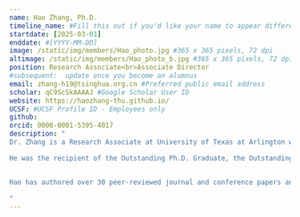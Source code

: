 ```yaml
---
name: Hao Zhang, Ph.D.
timeline_name: #Fill this out if you'd like your name to appear differently on the Timeline.
startdate: [2025-03-01]
enddate: #[YYYY-MM-DD]
image: /static/img/members/Hao_photo.jpg #365 x 365 pixels, 72 dpi
altimage: /static/img/members/Hao_photo_b.jpg #365 x 365 pixels, 72 dpi
position: Research Associate<br>Associate Director
#subsequent:  update once you become an alumnus
email: zhang-h19@tsinghua.org.cn #Preferred public email address
scholar: qC9ScSkAAAAJ #Google Scholar User ID
website: https://haozhang-thu.github.io/
UCSF: #UCSF Profile ID - Employees only
github: 
orcid: 0000-0001-5395-4017
description: "
Dr. Zhang is a Research Associate at University of Texas at Arlington working with [Prof. Eric Tseng](https://www.nae.edu/248787/Dr-Hongtei-E-Tseng) (member of the [National Academy of Engineering](https://www.nae.edu/)), and the Associate Director of the [ETAIC (Embodied Technology for Autonomy, Intelligence, and Control) Research Lab](https://etaic.github.io/). He is currently conducting postdoctoral research in the [Safe AI Lab](https://safeai-lab.github.io/) at Carnegie Mellon University, working with [Prof. Ding Zhao](https://www.meche.engineering.cmu.edu/directory/bios/zhao-ding.html). He received his Ph.D. from School of Vehicle and Mobility at Tsinghua University, co-advised by [Prof. Zhi Wang](https://www.svm.tsinghua.edu.cn/essay/74/1854.html) and [Prof. Shengbo Eben Li](https://www.svm.tsinghua.edu.cn/essay/80/1812.html).

He was the recipient of the Outstanding Ph.D. Graduate, the Outstanding Doctoral Dissertation Award, and the “Shuimu Scholar” talent program at [Tsinghua University](https://www.tsinghua.edu.cn/en/) in 2024. His doctoral research directly contributed to the successful industry deployment of reinforcement learning methods in developing advanced driver-assistance systems and energy management systems, significantly enhancing the operational efficiency of connected and automated vehicles. Notably, the control systems he developed have been implemented in leading automotive companies such as [BYD Auto](https://www.byd.com/us), [Dongfeng Motor](https://www.dongfeng-global.com/), [SAIC Motor](https://www.saicmotor.com/english/index.shtml), and start-up automotive companies such as [Hybot](http://www.hybot.com.cn/). 


Hao has authored over 30 peer-reviewed journal and conference papers and am a co-inventor on more than 20 patents. His current research focuses on multi-agent reinforcement learning theory, the integration of large language models with closed-loop control, and human–robot collaboration using game theory. He aims to advance AI agents for real-world deployment in autonomous systems (including robotics and vehicles) and distributed energy systems.

"
---
```

